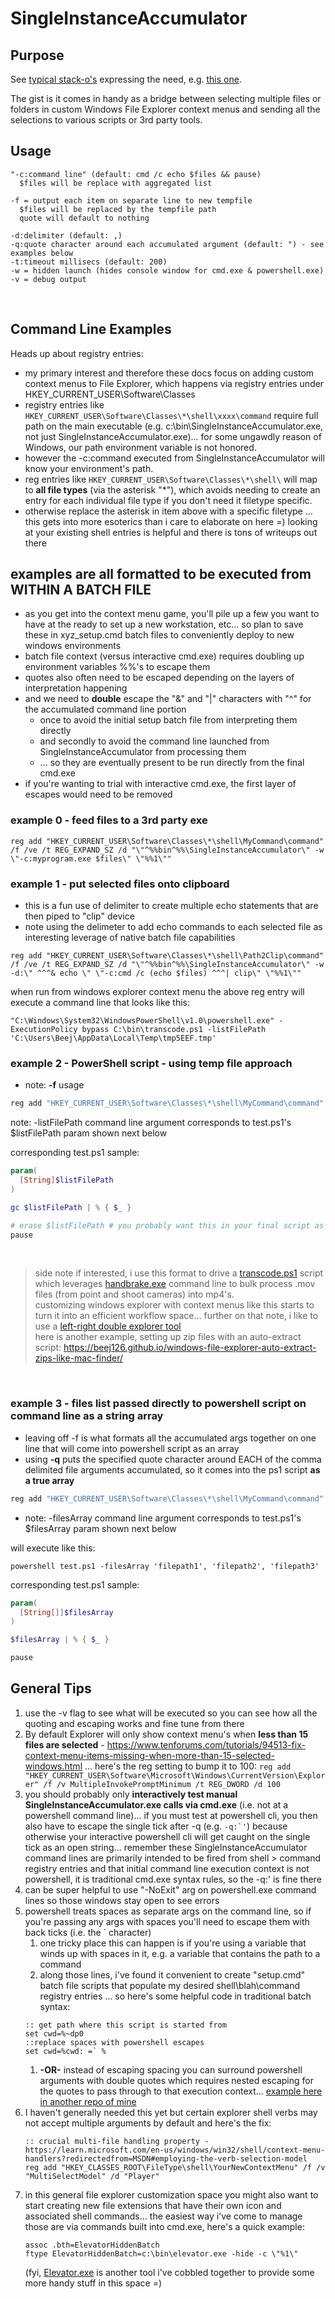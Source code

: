 ﻿# SingleInstanceAccumulator

## Purpose
See [typical stack-o's](https://www.google.com/search?q=context+menu+single+instance+site%3Astackoverflow.com) expressing the need, e.g. [this one](https://stackoverflow.com/questions/1821662/how-to-add-new-items-to-right-click-event-on-folders-and-files-in-windows).

The gist is it comes in handy as a bridge between selecting multiple files or folders in custom Windows File Explorer context menus and sending all the selections to various scripts or 3rd party tools.

## Usage
```shell
"-c:command line" (default: cmd /c echo $files && pause)
  $files will be replace with aggregated list

-f = output each item on separate line to new tempfile
  $files will be replaced by the tempfile path
  quote will default to nothing

-d:delimiter (default: ,)
-q:quote character around each accumulated argument (default: ") - see examples below
-t:timeout millisecs (default: 200)
-w = hidden launch (hides console window for cmd.exe & powershell.exe)
-v = debug output
```
<br/>

## Command Line Examples
Heads up about registry entries:
- my primary interest and therefore these docs focus on adding custom context menus to File Explorer, which happens via registry entries under HKEY_CURRENT_USER\Software\Classes
- registry entries like `HKEY_CURRENT_USER\Software\Classes\*\shell\xxxx\command` require full path on the main executable (e.g. c:\bin\SingleInstanceAccumulator.exe, not just SingleInstanceAccumulator.exe)... for some ungawdly reason of Windows, our path environment variable is not honored.
- however the -c:command executed from SingleInstanceAccumulator will know your environment's path.
- reg entries like `HKEY_CURRENT_USER\Software\Classes\*\shell\` will map to **all file types** (via the asterisk "\*"), which avoids needing to create an entry for each individual file type if you don't need it filetype specific.
- otherwise replace the asterisk in item above with a specific filetype ... this gets into more esoterics than i care to elaborate on here =) looking at your existing shell entries is helpful and there is tons of writeups out there

## examples are all formatted to be executed from WITHIN A BATCH FILE
- as you get into the context menu game, you'll pile up a few you want to have at the ready to set up a new workstation, etc... so plan to save these in xyz_setup.cmd batch files to conveniently deploy to new windows environments
- batch file context (versus interactive cmd.exe) requires doubling up environment variables %%'s to escape them
- quotes also often need to be escaped depending on the layers of interpretation happening
- and we need to **double** escape the "&" and "|" characters with "^" for the accumulated command line portion
  - once to avoid the initial setup batch file from interpreting them directly
  - and secondly to avoid the command line launched from SingleInstanceAccumulator from processing them
  - ... so they are eventually present to be run directly from the final cmd.exe
- if you're wanting to trial with interactive cmd.exe, the first layer of escapes would need to be removed

### example 0 - feed files to a 3rd party exe
```batch
reg add "HKEY_CURRENT_USER\Software\Classes\*\shell\MyCommand\command" /f /ve /t REG_EXPAND_SZ /d "\"^%%bin^%%\SingleInstanceAccumulator\" -w \"-c:myprogram.exe $files\" \"%%1\""
```

### example 1 - put selected files onto clipboard
- this is a fun use of delimiter to create multiple echo statements that are then piped to "clip" device
- note using the delimeter to add echo commands to each selected file as interesting leverage of native batch file capabilities

```batch
reg add "HKEY_CURRENT_USER\Software\Classes\*\shell\Path2Clip\command" /f /ve /t REG_EXPAND_SZ /d "\"^%%bin^%%\SingleInstanceAccumulator\" -w -d:\" ^^^& echo \" \"-c:cmd /c (echo $files) ^^^| clip\" \"%%1\""
```

when run from windows explorer context menu the above reg entry will execute a command line that looks like this:
```
"C:\Windows\System32\WindowsPowerShell\v1.0\powershell.exe" -ExecutionPolicy bypass C:\bin\transcode.ps1 -listFilePath 'C:\Users\Beej\AppData\Local\Temp\tmp5EEF.tmp'
```

### example 2 - PowerShell script - using temp file approach
- note: **-f** usage

```cmd
reg add "HKEY_CURRENT_USER\Software\Classes\*\shell\MyCommand\command" /f /ve /t REG_EXPAND_SZ /d "\"^%%bin^%%\SingleInstanceAccumulator\" -w -f \"-c:powershell -ExecutionPolicy bypass \"^%%bin^%%\test.ps1 -listFilePath '$files'\" \"%%1\""
```
note: -listFilePath command line argument corresponds to test.ps1's $listFilePath param shown next below

corresponding test.ps1 sample:
```powershell
param(
  [String]$listFilePath
)

gc $listFilePath | % { $_ }

# erase $listFilePath # you probably want this in your final script as good cleanup, commenting out for debug
pause
```
<br/>

> side note if interested, i use this format to drive a [transcode.ps1](https://github.com/Beej126/PowerShell/blob/master/transcode.ps1) script which leverages [handbrake.exe](https://handbrake.fr/downloads.php) command line to bulk process .mov files (from point and shoot cameras) into mp4's.<br/>
> customizing windows explorer with context menus like this starts to turn it into an efficient workflow space... further on that note, i like to use a [left-right double explorer tool](https://github.com/Beej126/PoShDualExplorers)<br/>
> here is another example, setting up zip files with an auto-extract script: https://beej126.github.io/windows-file-explorer-auto-extract-zips-like-mac-finder/<br/>
<br/>

### example 3 - files list passed directly to powershell script on command line as a string array
- leaving off -f is what formats all the accumulated args together on one line that will come into powershell script as an array
- using **-q** puts the specified quote character around EACH of the comma delimited file arguments accumulated, so it comes into the ps1 script **as a true array**

```cmd
reg add "HKEY_CURRENT_USER\Software\Classes\*\shell\MyCommand\command" /f /ve /t REG_EXPAND_SZ /d "\"^%%bin^%%\SingleInstanceAccumulator\" -w -q:' \"-c:powershell -ExecutionPolicy bypass ^%%bin^%%\test.ps1 -filesArray $files\" \"%%1\""
```
- note: -filesArray command line argument corresponds to test.ps1's $filesArray param shown next below

will execute like this:
```
powershell test.ps1 -filesArray 'filepath1', 'filepath2', 'filepath3'
```

corresponding test.ps1 sample:
```powershell
param(
  [String[]]$filesArray
)

$filesArray | % { $_ }

pause
```

## General Tips
1. use the -v flag to see what will be executed so you can see how all the quoting and escaping works and fine tune from there
1. By default Explorer will only show context menu's when **less than 15 files are selected** - https://www.tenforums.com/tutorials/94513-fix-context-menu-items-missing-when-more-than-15-selected-windows.html ... here's the reg setting to bump it to 100:
   `reg add "HKEY_CURRENT_USER\Software\Microsoft\Windows\CurrentVersion\Explorer" /f /v MultipleInvokePromptMinimum /t REG_DWORD /d 100`
1. you should probably only **interactively test manual SingleInstanceAccumulator.exe calls via cmd.exe** (i.e. not at a powershell command line)... if you must test at powershell cli, you then also have to escape the single tick after -q (e.g. ``-q:`'``) because otherwise your interactive powershell cli will get caught on the single tick as an open string... remember these SingleInstanceAccumulator command lines are primarily intended to be fired from shell > command registry entries and that initial command line execution context is not powershell, it is traditional cmd.exe syntax rules, so the -q:' is fine there
1. can be super helpful to use "-NoExit" arg on powershell.exe command lines so those windows stay open to see errors 
1. powershell treats spaces as separate args on the command line, so if you're passing any args with spaces you'll need to escape them with back ticks (i.e. the ` character)
   1. one tricky place this can happen is if you're using a variable that winds up with spaces in it, e.g. a variable that contains the path to a command
   1. along those lines, i've found it convenient to create "setup.cmd" batch file scripts that populate my desired shell\blah\command registry entries  ... so here's some helpful code in traditional batch syntax:
     ```
     :: get path where this script is started from
     set cwd=%~dp0
     ::replace spaces with powershell escapes
     set cwd=%cwd: =` %
     ```
   1. **-OR-** instead of escaping spacing you can surround powershell arguments with double quotes which requires nested escaping for the quotes to pass through to that execution context... [example here in another repo of mine](https://gist.github.com/Beej126/f26e6649cfcc38accee3a0a8cc0a9d04#file-beejnetilpatcher_setup-cmd-L21)
1. I haven't generally needed this yet but certain explorer shell verbs may not accept multiple arguments by default and here's the fix:
   ```
   :: crucial multi-file handling property - https://learn.microsoft.com/en-us/windows/win32/shell/context-menu-handlers?redirectedfrom=MSDN#employing-the-verb-selection-model
   reg add "HKEY_CLASSES_ROOT\FileType\shell\YourNewContextMenu" /f /v "MultiSelectModel" /d "Player"
   ```
1. in this general file explorer customization space you might also want to start creating new file extensions that have their own icon and associated shell commands... the easiest way i've come to manage those are via commands built into cmd.exe, here's a quick example:
   ```
   assoc .bth=ElevatorHiddenBatch
   ftype ElevatorHiddenBatch=c:\bin\elevator.exe -hide -c \"%1\"
   ```
   (fyi, [Elevator.exe](https://github.com/Beej126/Elevator) is another tool i've cobbled together to provide some more handy stuff in this space =)
